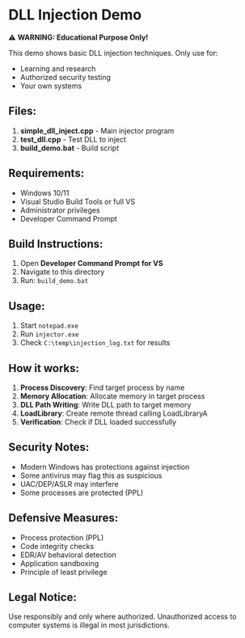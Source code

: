 # DLL Injection Demo

⚠️ **WARNING: Educational Purpose Only!**

This demo shows basic DLL injection techniques. Only use for:
- Learning and research
- Authorized security testing
- Your own systems

## Files:

1. **simple_dll_inject.cpp** - Main injector program
2. **test_dll.cpp** - Test DLL to inject
3. **build_demo.bat** - Build script

## Requirements:

- Windows 10/11
- Visual Studio Build Tools or full VS
- Administrator privileges
- Developer Command Prompt

## Build Instructions:

1. Open **Developer Command Prompt for VS**
2. Navigate to this directory
3. Run: `build_demo.bat`

## Usage:

1. Start `notepad.exe`
2. Run `injector.exe`
3. Check `C:\temp\injection_log.txt` for results

## How it works:

1. **Process Discovery**: Find target process by name
2. **Memory Allocation**: Allocate memory in target process
3. **DLL Path Writing**: Write DLL path to target memory
4. **LoadLibrary**: Create remote thread calling LoadLibraryA
5. **Verification**: Check if DLL loaded successfully

## Security Notes:

- Modern Windows has protections against injection
- Some antivirus may flag this as suspicious
- UAC/DEP/ASLR may interfere
- Some processes are protected (PPL)

## Defensive Measures:

- Process protection (PPL)
- Code integrity checks
- EDR/AV behavioral detection
- Application sandboxing
- Principle of least privilege

## Legal Notice:

Use responsibly and only where authorized. Unauthorized access to computer systems is illegal in most jurisdictions.
